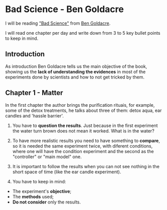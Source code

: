 Bad Science - Ben Goldacre
================

I will be reading ["Bad Science"](http://www.badscience.net/) from [Ben Goldacre](http://www.badscience.net/about-dr-ben-goldacre/).

I will read one chapter per day and write down from 3 to 5 key bullet points to keep in mind.

Introduction
------------

As introduction Ben Goldacre tells us the main objective of the book, showing us the **lack of understanding the evidences** in most of the experiments done by scientists and how to not get tricked by them.

Chapter 1 - Matter
------------------

In the first chapter the author brings the purification rituais, for example, some of the detox treatments, he talks about three of them: detox aqua, ear candles and 'hassle barrier'.

1.  You have to **question the results**. Just because in the first experiment the water turn brown does not mean it worked. What is in the water?

2.  To have more realistic results you need to have something to **compare**, so it is needed the same experiment twice, with diferent conditions, where one will have the condition experiment and the second as the "controller" or "main model" one.

3.  It is important to follow the results when you can not see nothing in the short space of time (like the ear candle experiment).

4.  You have to keep in mind:

-   The experiment's **objective**;
-   The **methods** used;
-   **Do not consider** only the results.

